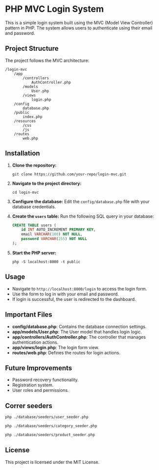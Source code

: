 
# PHP MVC Login System

This is a simple login system built using the MVC (Model View Controller) pattern in PHP. The system allows users to authenticate using their email and password.

## Project Structure

The project follows the MVC architecture:

```
/login-mvc
    /app
        /controllers
            AuthController.php
        /models
            User.php
        /views
            login.php
    /config
        database.php
    /public
        index.php
    /resources
        /css
        /js
    /routes
        web.php
```

## Installation

1. **Clone the repository:**
   ```
   git clone https://github.com/your-repo/login-mvc.git
   ```

2. **Navigate to the project directory:**
   ```
   cd login-mvc
   ```

3. **Configure the database:**
   Edit the `config/database.php` file with your database credentials.

4. **Create the `users` table:**
   Run the following SQL query in your database:
   ```sql
   CREATE TABLE users (
       id INT AUTO_INCREMENT PRIMARY KEY,
       email VARCHAR(100) NOT NULL,
       password VARCHAR(255) NOT NULL
   );
   ```

5. **Start the PHP server:**
   ```
   php -S localhost:8000 -t public
   ```

## Usage

- Navigate to `http://localhost:8000/login` to access the login form.
- Use the form to log in with your email and password.
- If login is successful, the user is redirected to the dashboard.

## Important Files

- **config/database.php**: Contains the database connection settings.
- **app/models/User.php**: The User model that handles login logic.
- **app/controllers/AuthController.php**: The controller that manages authentication actions.
- **app/views/login.php**: The login form view.
- **routes/web.php**: Defines the routes for login actions.

## Future Improvements

- Password recovery functionality.
- Registration system.
- User roles and permissions.

## Correr seeders

```bash
php ./database/seeders/user_seeder.php
```

```bash
php ./database/seeders/category_seeder.php
```

```bash
php ./database/seeders/product_seeder.php
```

## License

This project is licensed under the MIT License.
```

